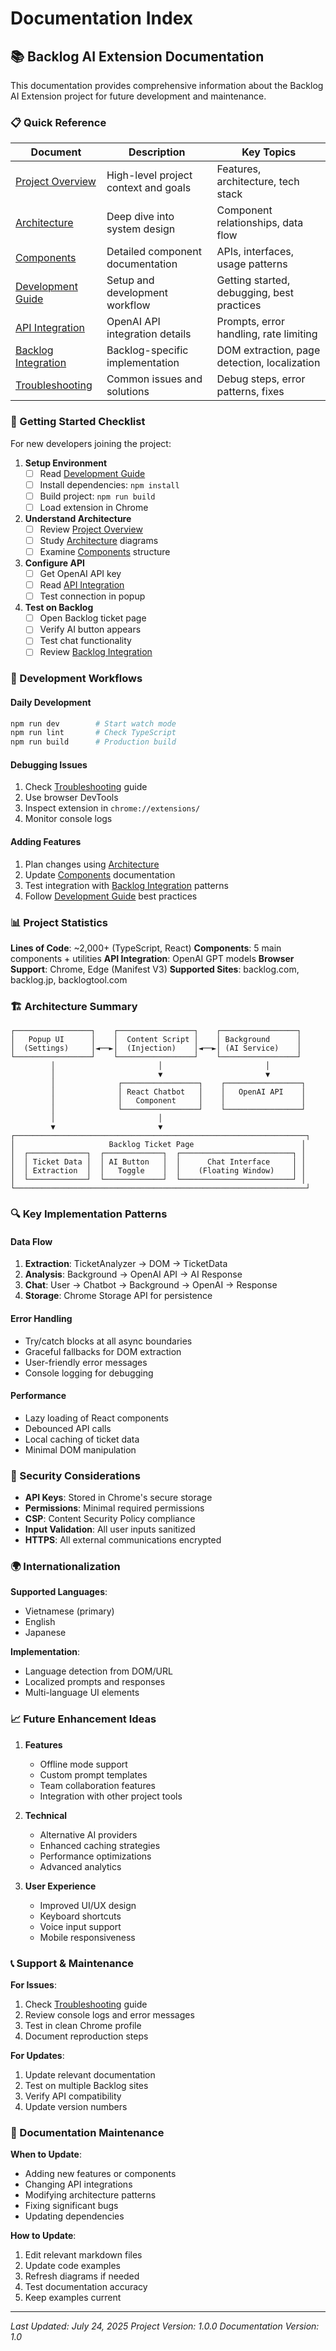 # Documentation Index

## 📚 Backlog AI Extension Documentation

This documentation provides comprehensive information about the Backlog AI Extension project for future development and maintenance.

### 📋 Quick Reference

| Document | Description | Key Topics |
|----------|-------------|------------|
| [Project Overview](./project-overview.md) | High-level project context and goals | Features, architecture, tech stack |
| [Architecture](./architecture.md) | Deep dive into system design | Component relationships, data flow |
| [Components](./components.md) | Detailed component documentation | APIs, interfaces, usage patterns |
| [Development Guide](./development-guide.md) | Setup and development workflow | Getting started, debugging, best practices |
| [API Integration](./api-integration.md) | OpenAI API integration details | Prompts, error handling, rate limiting |
| [Backlog Integration](./backlog-integration.md) | Backlog-specific implementation | DOM extraction, page detection, localization |
| [Troubleshooting](./troubleshooting.md) | Common issues and solutions | Debug steps, error patterns, fixes |

### 🚀 Getting Started Checklist

For new developers joining the project:

1. **Setup Environment**
   - [ ] Read [Development Guide](./development-guide.md)
   - [ ] Install dependencies: `npm install`
   - [ ] Build project: `npm run build`
   - [ ] Load extension in Chrome

2. **Understand Architecture**
   - [ ] Review [Project Overview](./project-overview.md)
   - [ ] Study [Architecture](./architecture.md) diagrams
   - [ ] Examine [Components](./components.md) structure

3. **Configure API**
   - [ ] Get OpenAI API key
   - [ ] Read [API Integration](./api-integration.md)
   - [ ] Test connection in popup

4. **Test on Backlog**
   - [ ] Open Backlog ticket page
   - [ ] Verify AI button appears
   - [ ] Test chat functionality
   - [ ] Review [Backlog Integration](./backlog-integration.md)

### 🔧 Development Workflows

#### **Daily Development**
```bash
npm run dev        # Start watch mode
npm run lint       # Check TypeScript
npm run build      # Production build
```

#### **Debugging Issues**
1. Check [Troubleshooting](./troubleshooting.md) guide
2. Use browser DevTools
3. Inspect extension in `chrome://extensions/`
4. Monitor console logs

#### **Adding Features**
1. Plan changes using [Architecture](./architecture.md)
2. Update [Components](./components.md) documentation
3. Test integration with [Backlog Integration](./backlog-integration.md) patterns
4. Follow [Development Guide](./development-guide.md) best practices

### 📊 Project Statistics

**Lines of Code**: ~2,000+ (TypeScript, React)
**Components**: 5 main components + utilities
**API Integration**: OpenAI GPT models
**Browser Support**: Chrome, Edge (Manifest V3)
**Supported Sites**: backlog.com, backlog.jp, backlogtool.com

### 🏗️ Architecture Summary

```
┌─────────────────┐    ┌─────────────────┐    ┌─────────────────┐
│   Popup UI      │    │  Content Script │    │ Background      │
│  (Settings)     │◄──►│  (Injection)    │◄──►│ (AI Service)    │
└─────────────────┘    └─────────────────┘    └─────────────────┘
         │                       │                       │
         │                       ▼                       ▼
         │              ┌─────────────────┐    ┌─────────────────┐
         │              │ React Chatbot   │    │   OpenAI API    │
         │              │   Component     │    │                 │
         │              └─────────────────┘    └─────────────────┘
         │                       │
         ▼                       ▼
┌─────────────────────────────────────────────────────────────────┐
│                     Backlog Ticket Page                        │
│  ┌─────────────┐  ┌─────────────┐  ┌─────────────────────────┐ │
│  │ Ticket Data │  │ AI Button   │  │      Chat Interface     │ │
│  │ Extraction  │  │   Toggle    │  │    (Floating Window)    │ │
│  └─────────────┘  └─────────────┘  └─────────────────────────┘ │
└─────────────────────────────────────────────────────────────────┘
```

### 🔍 Key Implementation Patterns

#### **Data Flow**
1. **Extraction**: TicketAnalyzer → DOM → TicketData
2. **Analysis**: Background → OpenAI API → AI Response
3. **Chat**: User → Chatbot → Background → OpenAI → Response
4. **Storage**: Chrome Storage API for persistence

#### **Error Handling**
- Try/catch blocks at all async boundaries
- Graceful fallbacks for DOM extraction
- User-friendly error messages
- Console logging for debugging

#### **Performance**
- Lazy loading of React components
- Debounced API calls
- Local caching of ticket data
- Minimal DOM manipulation

### 🔐 Security Considerations

- **API Keys**: Stored in Chrome's secure storage
- **Permissions**: Minimal required permissions
- **CSP**: Content Security Policy compliance
- **Input Validation**: All user inputs sanitized
- **HTTPS**: All external communications encrypted

### 🌍 Internationalization

**Supported Languages**:
- Vietnamese (primary)
- English
- Japanese

**Implementation**:
- Language detection from DOM/URL
- Localized prompts and responses
- Multi-language UI elements

### 📈 Future Enhancement Ideas

1. **Features**
   - Offline mode support
   - Custom prompt templates
   - Team collaboration features
   - Integration with other project tools

2. **Technical**
   - Alternative AI providers
   - Enhanced caching strategies
   - Performance optimizations
   - Advanced analytics

3. **User Experience**
   - Improved UI/UX design
   - Keyboard shortcuts
   - Voice input support
   - Mobile responsiveness

### 📞 Support & Maintenance

**For Issues**:
1. Check [Troubleshooting](./troubleshooting.md) guide
2. Review console logs and error messages
3. Test in clean Chrome profile
4. Document reproduction steps

**For Updates**:
1. Update relevant documentation
2. Test on multiple Backlog sites
3. Verify API compatibility
4. Update version numbers

### 📝 Documentation Maintenance

**When to Update**:
- Adding new features or components
- Changing API integrations
- Modifying architecture patterns
- Fixing significant bugs
- Updating dependencies

**How to Update**:
1. Edit relevant markdown files
2. Update code examples
3. Refresh diagrams if needed
4. Test documentation accuracy
5. Keep examples current

---

*Last Updated: July 24, 2025*
*Project Version: 1.0.0*
*Documentation Version: 1.0*
